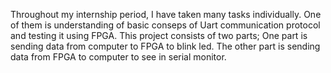 Throughout my internship period, I have taken many tasks individually. 
One of them is understanding of basic conseps of Uart communication protocol and testing it using FPGA. This project consists of two parts;
One part is sending data from computer to FPGA to blink led.
The other part is sending data from FPGA to computer to see in serial monitor.

